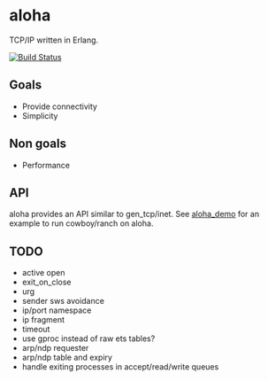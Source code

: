 aloha
=====

TCP/IP written in Erlang.

[![Build Status](https://travis-ci.org/yamt/aloha.png?branch=master)](https://travis-ci.org/yamt/aloha)

Goals
-----

- Provide connectivity
- Simplicity

Non goals
---------

- Performance

API
---

aloha provides an API similar to gen_tcp/inet.
See [aloha_demo](https://github.com/yamt/aloha_demo) for an example
to run cowboy/ranch on aloha.

TODO
----

- active open
- exit_on_close
- urg
- sender sws avoidance
- ip/port namespace
- ip fragment
- timeout
- use gproc instead of raw ets tables?
- arp/ndp requester
- arp/ndp table and expiry
- handle exiting processes in accept/read/write queues
